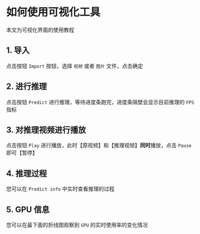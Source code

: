 # 如何使用可视化工具

本文为可视化界面的使用教程

## 1. 导入
 
点击按钮 `Import` 按钮，选择 `视频` 或者 `图片` 文件，点击确定

## 2. 进行推理

点击按钮 `Predict` 进行推理，等待进度条跑完，进度条隔壁会显示目前推理的 `FPS` 指标

## 3. 对推理视频进行播放

点击按钮 `Play` 进行播放，此时【原视频】和【推理视频】**同时**播放，点击 `Pause` 即可【暂停】

## 4. 推理过程

您可以在 `Predict info` 中实时查看推理的过程

## 5. GPU 信息

您可以在最下面的折线图观察到 `GPU` 的实时使用率的变化情况


